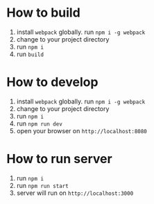 # How to build 

1. install `webpack` globally. run `npm i -g webpack`
2. change to your project directory
3. run `npm i`
4. run `build`

# How to develop 

1. install `webpack` globally. run `npm i -g webpack`
2. change to your project directory
3. run `npm i`
4. run `npm run dev`
5. open your browser on `http://localhost:8080`

# How to run server 

1. run `npm i`
2. run `npm run start`
5. server will run on `http://localhost:3000`

